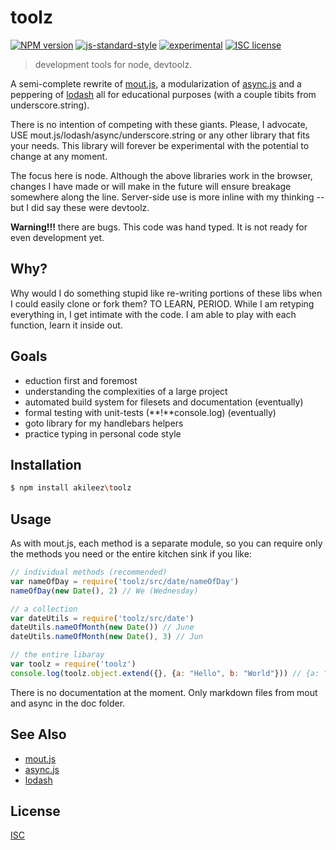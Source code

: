 # toolz
[![NPM version][npm-image]][npm-url]
[![js-standard-style][standard-image]][standard-url]
[![experimental][stability-image]][stability-url]
[![ISC license][license-img]][license-url]

> development tools for node, devtoolz. 

A semi-complete rewrite of [mout.js](http://moutjs.com), a modularization of [async.js](https://github.com/caolan/async) and a peppering of [lodash](https://lodash.com) all for educational purposes (with a couple tibits from underscore.string). 

There is no intention of competing with these giants. Please, I advocate, USE mout.js/lodash/async/underscore.string or any other library that fits your needs. This library will forever be experimental with the potential to change at any moment. 

The focus here is node. Although the above libraries work in the browser, changes I have made or will make in the future will ensure breakage somewhere along the line. Server-side use is more inline with my thinking -- but I did say these were devtoolz. 

**Warning!!!** there are bugs. This code was hand typed. It is not ready for even development yet.

## Why?
Why would I do something stupid like re-writing portions of these libs when I could easily clone or fork them? TO LEARN, PERIOD. While I am retyping everything in, I get intimate with the code. I am able to play with each function, learn it inside out.

## Goals

- eduction first and foremost
- understanding the complexities of a large project
- automated build system for filesets and documentation (eventually)
- formal testing with unit-tests (**!**console.log) (eventually)
- goto library for my handlebars helpers 
- practice typing in personal code style

## Installation
```bash
$ npm install akileez\toolz
```

## Usage
As with mout.js, each method is a separate module, so you can require only the methods you need or the entire kitchen sink if you like:

```js
// individual methods (recommended)
var nameOfDay = require('toolz/src/date/nameOfDay')
nameOfDay(new Date(), 2) // We (Wednesday)

// a collection
var dateUtils = require('toolz/src/date')
dateUtils.nameOfMonth(new Date()) // June
dateUtils.nameOfMonth(new Date(), 3) // Jun

// the entire libaray
var toolz = require('toolz')
console.log(toolz.object.extend({}, {a: "Hello", b: "World"})) // {a: "Hello", b: "World"}
```
There is no documentation at the moment. Only markdown files from mout and async in the doc folder. 


## See Also
- [mout.js](http://moutjs.com)
- [async.js](https://github.com/caolan/async)
- [lodash](https://lodash.com)

## License
[ISC](https://tldrlegal.com/license/ISC-license)

[npm-image]: https://img.shields.io/npm/v/toolz.svg?style=flat-square
[npm-url]: https://npmjs.org/package/toolz
[standard-image]: https://img.shields.io/badge/code%20style-standard-brightgreen.svg?style=flat-square
[standard-url]: https://github.com/feross/standard
[stability-image]: https://img.shields.io/badge/stability-experimental-orange.svg?style=flat-square
[stability-url]: https://github.com/akileez/toolz
[license-img]: https://img.shields.io/badge/license-ISC-blue.svg?style=flat-square
[license-url]: https://github.com/akileez/toolz/blob/master/license.md

